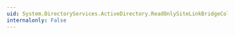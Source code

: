 ```yaml
---
uid: System.DirectoryServices.ActiveDirectory.ReadOnlySiteLinkBridgeCollection
internalonly: False
---
```

